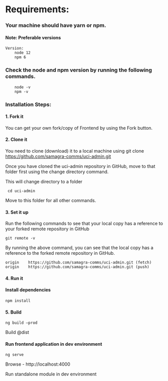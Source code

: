 # Requirements:

### Your machine should have yarn or npm.

#### Note: Preferable versions

``` 
Version:
    node 12
    npm 6 
```

### Check the node and npm version by running the following commands.

``` 
    node -v
    npm -v
```

### Installation Steps:

#### 1. Fork it
   You can get your own fork/copy of Frontend  by using the Fork button.


#### 2. Clone it
   You need to clone (download) it to a local machine using
   git clone https://github.com/samagra-comms/uci-admin.git


  Once you have cloned the uci-admin repository in GitHub, move to that folder first using the change directory command.

  This will change directory to a folder
```
 cd uci-admin
```
Move to this folder for all other commands.

#### 3. Set it up
   Run the following commands to see that your local copy has a reference to your forked remote repository in GitHub
```
git remote -v
```

By running the above command, you can see that the local copy has a reference to the forked remote repository in GitHub.

```
origin    https://github.com/samagra-comms/uci-admin.git (fetch)
origin    https://github.com/samagra-comms/uci-admin.git (push)
```



#### 4. Run it

#### Install dependencies

```
npm install
```

#### 5. Build 

```
ng build –prod
```
Build @dist

#### Run frontend application in dev environment
``` 
ng serve
```

Browse - http://localhost:4000

Run standalone module in dev environment


